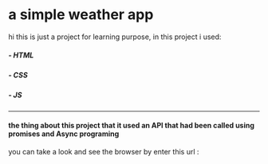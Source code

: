 # a simple weather app 
hi this is just a project for learning purpose, in this project i used:
##### - HTML
##### - CSS
##### - JS

------------
#### the thing about this project that it used an API that had been called using promises and Async programing
you can take a look and see the browser by enter this url :

